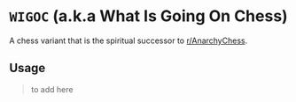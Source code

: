 # `WIGOC` (a.k.a What Is Going On Chess)

A chess variant that is the spiritual successor to [r/AnarchyChess](https://www.reddit.com/r/AnarchyChess/wiki/index/).

## Usage

> to add here
